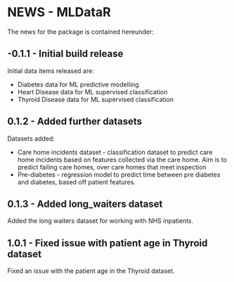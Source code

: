 # NEWS - MLDataR
The news for the package is contained hereunder:

## -0.1.1 - Initial build release 
Initial data items released are:
- Diabetes data for ML predictive modelling
- Heart Disease data for ML supervised classification
- Thyroid Disease data for ML supervised classification

## 0.1.2 - Added further datasets
Datasets added:
- Care home incidents dataset - classification dataset to predict care home incidents based on features collected via the care home. Aim is to predict failing care homes, over care homes that meet inspection
- Pre-diabetes - regression model to predict time between pre diabetes and diabetes, based off patient features. 

## 0.1.3 - Added long_waiters dataset
Added the long waiters dataset for working with NHS inpatients. 

## 1.0.1 - Fixed issue with patient age in Thyroid dataset
Fixed an issue with the patient age in the Thyroid dataset. 
